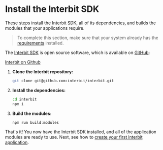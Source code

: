 # Install the Interbit SDK

These steps install the Interbit SDK, all of its dependencies, and
builds the modules that your applications require.

> To complete this section, make sure that your system already has the
> [requirements](requirements.md) installed.

The [Interbit SDK](https://github.com/interbit/interbit) is open source
software, which is available on [GitHub](https://github.com/):

<div class="hidden-on-print">
  <p>
    <a class="download-btn" href="https://github.com/interbit/interbit" target="_blank">Interbit on Github</a>
  </p>
</div>

1.  **Clone the Interbit repository:**

    ```sh
    git clone git@github.com:interbit/interbit.git
    ```

1.  <a name="dependencies"></a>**Install the dependencies:**

    ```sh
    cd interbit
    npm i
    ```

1.  <a name="modules"></a>**Build the modules:**

    ```sh
    npm run build:modules
    ```

That's it! You now have the Interbit SDK installed, and all of the
application modules are ready to use. Next, see how to [create your
first Interbit application](create.md).
